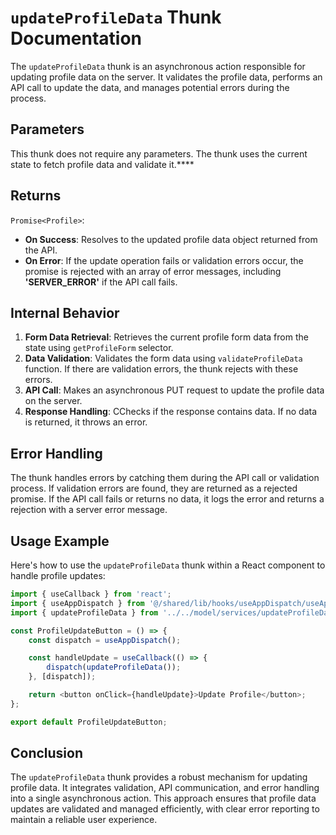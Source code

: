#  `updateProfileData` Thunk Documentation

The `updateProfileData` thunk is an asynchronous action responsible for updating profile data on the server. It validates the profile data, performs an API call to update the data, and manages potential errors during the process.
## Parameters
This thunk does not require any parameters. The thunk uses the current state to fetch profile data and validate it.****

## Returns

`Promise<Profile>`: 
- **On Success**: Resolves to the updated profile data object returned from the API.
- **On Error**: If the update operation fails or validation errors occur, the promise is rejected with an array of error messages, including **'SERVER_ERROR'** if the API call fails.


## Internal Behavior
1. **Form Data Retrieval**: Retrieves the current profile form data from the state using `getProfileForm` selector.
2. **Data Validation**: Validates the form data using `validateProfileData` function. If there are validation errors, the thunk rejects with these errors.
3. **API Call**: Makes an asynchronous PUT request to update the profile data on the server.
4. **Response Handling**: CChecks if the response contains data. If no data is returned, it throws an error.

## Error Handling
The thunk handles errors by catching them during the API call or validation process. If validation errors are found, they are returned as a rejected promise. If the API call fails or returns no data, it logs the error and returns a rejection with a server error message.

## Usage Example
Here's how to use the `updateProfileData` thunk within a React component to handle profile updates:
```typescript jsx
import { useCallback } from 'react';
import { useAppDispatch } from '@/shared/lib/hooks/useAppDispatch/useAppDispatch';
import { updateProfileData } from '../../model/services/updateProfileData/updateProfileData';

const ProfileUpdateButton = () => {
    const dispatch = useAppDispatch();

    const handleUpdate = useCallback(() => {
        dispatch(updateProfileData());
    }, [dispatch]);

    return <button onClick={handleUpdate}>Update Profile</button>;
};

export default ProfileUpdateButton;
```

## Conclusion 
The `updateProfileData` thunk provides a robust mechanism for updating profile data. It integrates validation, API communication, and error handling into a single asynchronous action. This approach ensures that profile data updates are validated and managed efficiently, with clear error reporting to maintain a reliable user experience.
